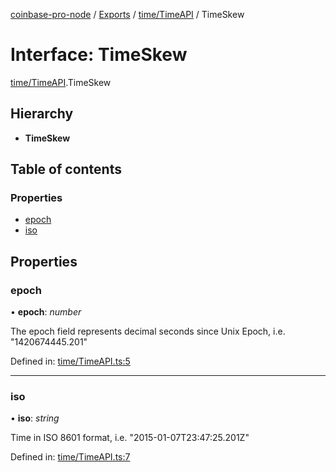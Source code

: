 [coinbase-pro-node](../../README.md) / [Exports](../../modules.md) / [time/TimeAPI](../../modules/time_timeapi.md) / TimeSkew

# Interface: TimeSkew

[time/TimeAPI](../../modules/time_timeapi.md).TimeSkew

## Hierarchy

- **TimeSkew**

## Table of contents

### Properties

- [epoch](timeapi.timeskew.md#epoch)
- [iso](timeapi.timeskew.md#iso)

## Properties

### epoch

• **epoch**: _number_

The epoch field represents decimal seconds since Unix Epoch, i.e. "1420674445.201"

Defined in: [time/TimeAPI.ts:5](https://github.com/bennycode/coinbase-pro-node/blob/3350621/src/time/TimeAPI.ts#L5)

---

### iso

• **iso**: _string_

Time in ISO 8601 format, i.e. "2015-01-07T23:47:25.201Z"

Defined in: [time/TimeAPI.ts:7](https://github.com/bennycode/coinbase-pro-node/blob/3350621/src/time/TimeAPI.ts#L7)
